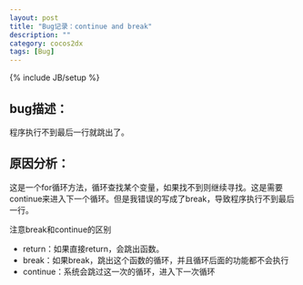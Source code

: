 ```yaml
---
layout: post
title: "Bug记录：continue and break"
description: ""
category: cocos2dx
tags: [Bug]
---
```

{% include JB/setup %}


bug描述：
------

程序执行不到最后一行就跳出了。

原因分析：
---
这是一个for循环方法，循环查找某个变量，如果找不到则继续寻找。这是需要continue来进入下一个循环。但是我错误的写成了break，导致程序执行不到最后一行。

注意break和continue的区别

 - return：如果直接return，会跳出函数。
 - break：如果break，跳出这个函数的循环，并且循环后面的功能都不会执行
 - continue：系统会跳过这一次的循环，进入下一次循环